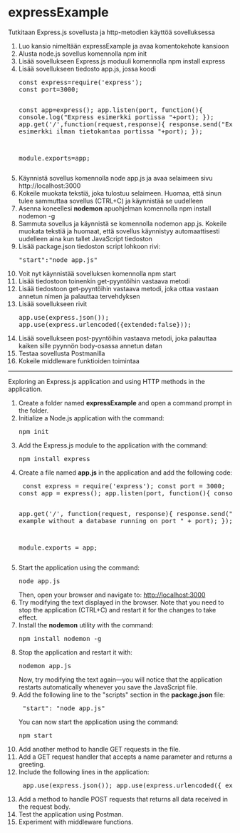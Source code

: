<h1>expressExample</h1>

Tutkitaan Express.js sovellusta ja http-metodien käyttöä sovelluksessa

<ol>
<li>Luo kansio nimeltään expressExample ja avaa komentokehote kansioon</li>
<li>Alusta node.js sovellus komennolla npm init</li>
<li>Lisää sovellukseen Express.js moduuli komennolla npm install express</li>
<li>Lisää sovellukseen tiedosto app.js, jossa koodi 
<pre>
const express=require('express');
const port=3000;

const app=express();
app.listen(port, function(){
    console.log("Express esimerkki portissa "+port);
});
app.get('/',function(request,response){
    response.send("Express API esimerkki ilman tietokantaa portissa "+port);
});

module.exports=app;
</pre>
</li>
<li>Käynnistä sovellus komennolla node app.js ja avaa selaimeen sivu http://localhost:3000</li>
<li>Kokeile muokata tekstiä, joka tulostuu selaimeen. Huomaa, että sinun tulee sammuttaa sovellus (CTRL+C) ja käynnistää se uudelleen</li>
<li>Asenna koneellesi <b>nodemon</b> apuohjelman komennolla npm install nodemon -g </li>
<li>Sammuta sovellus ja käynnistä se komennolla nodemon app.js. Kokeile muokata tekstiä ja huomaat, että sovellus käynnistyy automaattisesti uudelleen aina kun tallet JavaScript tiedoston</li>
<li>Lisää package.json tiedoston script lohkoon rivi: 
<pre>
"start":"node app.js"
</pre>
</li>
<li>Voit nyt käynnistää sovelluksen komennolla npm start</li>
<li>Lisää tiedostoon toinenkin get-pyyntöihin vastaava metodi</li>
<li>Lisää tiedostoon get-pyyntöihin vastaava metodi, joka ottaa vastaan annetun nimen ja palauttaa tervehdyksen</li>
<li>Lisää sovellukseen rivit 
<pre>
app.use(express.json());
app.use(express.urlencoded({extended:false}));
</pre>
</li>
<li>Lisää sovellukseen post-pyyntöihin vastaava metodi, joka palauttaa kaiken sille pyynnön body-osassa annetun datan</li>
<li>Testaa sovellusta Postmanilla</li>
<li>Kokeile middleware funktioiden toimintaa</li>
</ol>

<hr>
Exploring an Express.js application and using HTTP methods in the application.

<ol> <li>Create a folder named <b>expressExample</b> and open a command prompt in the folder.</li> <li>Initialize a Node.js application with the command: <pre>npm init</pre></li> <li>Add the Express.js module to the application with the command: <pre>npm install express</pre></li> <li>Create a file named <b>app.js</b> in the application and add the following code: <pre> const express = require('express'); const port = 3000;
const app = express(); app.listen(port, function(){ console.log("Express example running on port " + port); });

app.get('/', function(request, response){ response.send("Express API example without a database running on port " + port); });

module.exports = app; </pre>

</li> <li>Start the application using the command: <pre>node app.js</pre> Then, open your browser and navigate to: <a href="http://localhost:3000" target="_blank">http://localhost:3000</a></li> <li>Try modifying the text displayed in the browser. Note that you need to stop the application (CTRL+C) and restart it for the changes to take effect.</li> <li>Install the <b>nodemon</b> utility with the command: <pre>npm install nodemon -g</pre></li> <li>Stop the application and restart it with: <pre>nodemon app.js</pre> Now, try modifying the text again—you will notice that the application restarts automatically whenever you save the JavaScript file.</li> <li>Add the following line to the "scripts" section in the <b>package.json</b> file: <pre> "start": "node app.js" </pre> You can now start the application using the command: <pre>npm start</pre></li> <li>Add another method to handle GET requests in the file.</li> <li>Add a GET request handler that accepts a name parameter and returns a greeting.</li> <li>Include the following lines in the application: <pre> app.use(express.json()); app.use(express.urlencoded({ extended: false })); </pre> </li> <li>Add a method to handle POST requests that returns all data received in the request body.</li> <li>Test the application using Postman.</li> <li>Experiment with middleware functions.</li> </ol>
